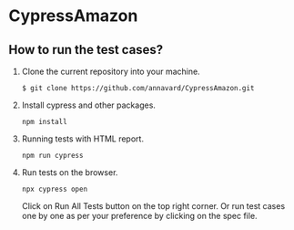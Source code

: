 # CypressAmazon

## How to run the test cases?

1. Clone the current repository into your machine.

   ```$ git clone https://github.com/annavard/CypressAmazon.git```

2. Install cypress and other packages.

   ```npm install```

3. Running tests with HTML report.

   ```npm run cypress```

4. Run tests on the browser.

   ```npx cypress open```
   
   Click on Run All Tests button on the top right corner.
   Or run test cases one by one as per your preference by clicking on the spec file.
